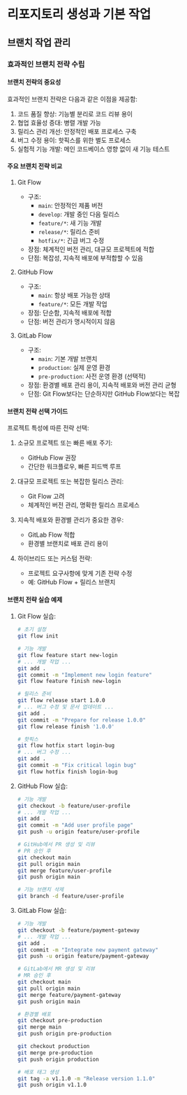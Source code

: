 # 리포지토리 생성과 기본 작업

## 브랜치 작업 관리

### 효과적인 브랜치 전략 수립

#### 브랜치 전략의 중요성

효과적인 브랜치 전략은 다음과 같은 이점을 제공함:

1. 코드 품질 향상: 기능별 분리로 코드 리뷰 용이
2. 협업 효율성 증대: 병렬 개발 가능
3. 릴리스 관리 개선: 안정적인 배포 프로세스 구축
4. 버그 수정 용이: 핫픽스를 위한 별도 프로세스
5. 실험적 기능 개발: 메인 코드베이스 영향 없이 새 기능 테스트

#### 주요 브랜치 전략 비교

1. Git Flow
   - 구조:
     - `main`: 안정적인 제품 버전
     - `develop`: 개발 중인 다음 릴리스
     - `feature/*`: 새 기능 개발
     - `release/*`: 릴리스 준비
     - `hotfix/*`: 긴급 버그 수정
   - 장점: 체계적인 버전 관리, 대규모 프로젝트에 적합
   - 단점: 복잡성, 지속적 배포에 부적합할 수 있음

2. GitHub Flow
   - 구조:
     - `main`: 항상 배포 가능한 상태
     - `feature/*`: 모든 개발 작업
   - 장점: 단순함, 지속적 배포에 적합
   - 단점: 버전 관리가 명시적이지 않음

3. GitLab Flow
   - 구조:
     - `main`: 기본 개발 브랜치
     - `production`: 실제 운영 환경
     - `pre-production`: 사전 운영 환경 (선택적)
   - 장점: 환경별 배포 관리 용이, 지속적 배포와 버전 관리 균형
   - 단점: Git Flow보다는 단순하지만 GitHub Flow보다는 복잡

#### 브랜치 전략 선택 가이드

프로젝트 특성에 따른 전략 선택:

1. 소규모 프로젝트 또는 빠른 배포 주기:
   - GitHub Flow 권장
   - 간단한 워크플로우, 빠른 피드백 루프

2. 대규모 프로젝트 또는 복잡한 릴리스 관리:
   - Git Flow 고려
   - 체계적인 버전 관리, 명확한 릴리스 프로세스

3. 지속적 배포와 환경별 관리가 중요한 경우:
   - GitLab Flow 적합
   - 환경별 브랜치로 배포 관리 용이

4. 하이브리드 또는 커스텀 전략:
   - 프로젝트 요구사항에 맞게 기존 전략 수정
   - 예: GitHub Flow + 릴리스 브랜치

#### 브랜치 전략 실습 예제

1. Git Flow 실습:

    ```bash
    # 초기 설정
    git flow init

    # 기능 개발
    git flow feature start new-login
    # ... 개발 작업 ...
    git add .
    git commit -m "Implement new login feature"
    git flow feature finish new-login

    # 릴리스 준비
    git flow release start 1.0.0
    # ... 버그 수정 및 문서 업데이트 ...
    git add .
    git commit -m "Prepare for release 1.0.0"
    git flow release finish '1.0.0'

    # 핫픽스
    git flow hotfix start login-bug
    # ... 버그 수정 ...
    git add .
    git commit -m "Fix critical login bug"
    git flow hotfix finish login-bug
    ```

2. GitHub Flow 실습:

    ```bash
    # 기능 개발
    git checkout -b feature/user-profile
    # ... 개발 작업 ...
    git add .
    git commit -m "Add user profile page"
    git push -u origin feature/user-profile

    # GitHub에서 PR 생성 및 리뷰
    # PR 승인 후
    git checkout main
    git pull origin main
    git merge feature/user-profile
    git push origin main

    # 기능 브랜치 삭제
    git branch -d feature/user-profile
    ```

3. GitLab Flow 실습:

    ```bash
    # 기능 개발
    git checkout -b feature/payment-gateway
    # ... 개발 작업 ...
    git add .
    git commit -m "Integrate new payment gateway"
    git push -u origin feature/payment-gateway

    # GitLab에서 MR 생성 및 리뷰
    # MR 승인 후
    git checkout main
    git pull origin main
    git merge feature/payment-gateway
    git push origin main

    # 환경별 배포
    git checkout pre-production
    git merge main
    git push origin pre-production

    git checkout production
    git merge pre-production
    git push origin production

    # 배포 태그 생성
    git tag -a v1.1.0 -m "Release version 1.1.0"
    git push origin v1.1.0
    ```
